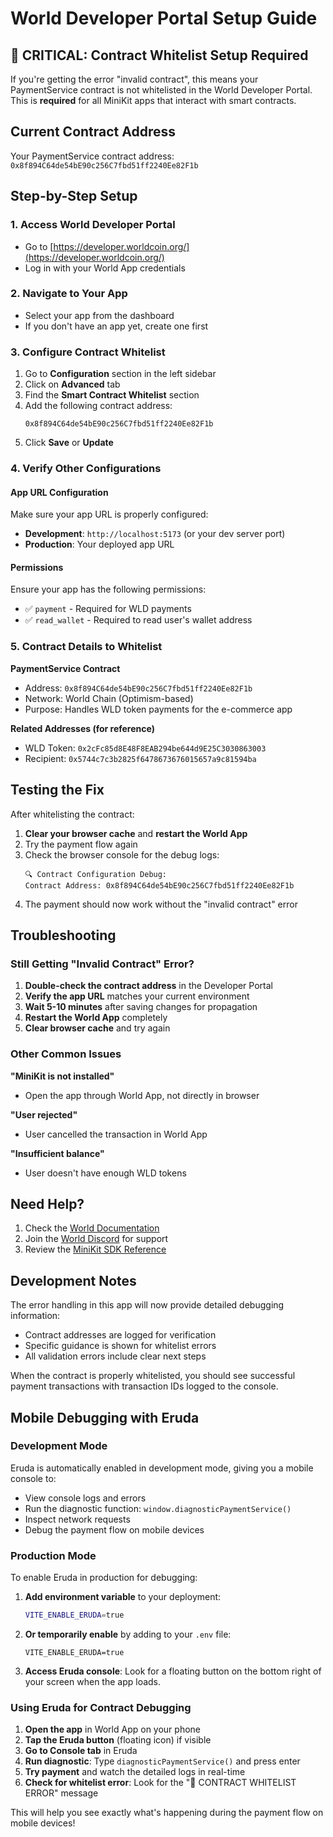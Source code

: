 # World Developer Portal Setup Guide

## 🚨 CRITICAL: Contract Whitelist Setup Required

If you're getting the error "invalid contract", this means your PaymentService contract is not whitelisted in the World Developer Portal. This is **required** for all MiniKit apps that interact with smart contracts.

## Current Contract Address

Your PaymentService contract address: `0x8f894C64de54bE90c256C7fbd51ff2240Ee82F1b`

## Step-by-Step Setup

### 1. Access World Developer Portal

- Go to [https://developer.worldcoin.org/](https://developer.worldcoin.org/)
- Log in with your World App credentials

### 2. Navigate to Your App

- Select your app from the dashboard
- If you don't have an app yet, create one first

### 3. Configure Contract Whitelist

1. Go to **Configuration** section in the left sidebar
2. Click on **Advanced** tab
3. Find the **Smart Contract Whitelist** section
4. Add the following contract address:
   ```
   0x8f894C64de54bE90c256C7fbd51ff2240Ee82F1b
   ```
5. Click **Save** or **Update**

### 4. Verify Other Configurations

#### App URL Configuration

Make sure your app URL is properly configured:

- **Development**: `http://localhost:5173` (or your dev server port)
- **Production**: Your deployed app URL

#### Permissions

Ensure your app has the following permissions:

- ✅ `payment` - Required for WLD payments
- ✅ `read_wallet` - Required to read user's wallet address

### 5. Contract Details to Whitelist

**PaymentService Contract**

- Address: `0x8f894C64de54bE90c256C7fbd51ff2240Ee82F1b`
- Network: World Chain (Optimism-based)
- Purpose: Handles WLD token payments for the e-commerce app

**Related Addresses (for reference)**

- WLD Token: `0x2cFc85d8E48F8EAB294be644d9E25C3030863003`
- Recipient: `0x5744c7c3b2825f6478673676015657a9c81594ba`

## Testing the Fix

After whitelisting the contract:

1. **Clear your browser cache** and **restart the World App**
2. Try the payment flow again
3. Check the browser console for the debug logs:
   ```
   🔍 Contract Configuration Debug:
   Contract Address: 0x8f894C64de54bE90c256C7fbd51ff2240Ee82F1b
   ```
4. The payment should now work without the "invalid contract" error

## Troubleshooting

### Still Getting "Invalid Contract" Error?

1. **Double-check the contract address** in the Developer Portal
2. **Verify the app URL** matches your current environment
3. **Wait 5-10 minutes** after saving changes for propagation
4. **Restart the World App** completely
5. **Clear browser cache** and try again

### Other Common Issues

**"MiniKit is not installed"**

- Open the app through World App, not directly in browser

**"User rejected"**

- User cancelled the transaction in World App

**"Insufficient balance"**

- User doesn't have enough WLD tokens

## Need Help?

1. Check the [World Documentation](https://docs.world.org/mini-apps)
2. Join the [World Discord](https://worldcoin.org/discord) for support
3. Review the [MiniKit SDK Reference](https://docs.world.org/mini-apps/reference)

## Development Notes

The error handling in this app will now provide detailed debugging information:

- Contract addresses are logged for verification
- Specific guidance is shown for whitelist errors
- All validation errors include clear next steps

When the contract is properly whitelisted, you should see successful payment transactions with transaction IDs logged to the console.

## Mobile Debugging with Eruda

### Development Mode

Eruda is automatically enabled in development mode, giving you a mobile console to:

- View console logs and errors
- Run the diagnostic function: `window.diagnosticPaymentService()`
- Inspect network requests
- Debug the payment flow on mobile devices

### Production Mode

To enable Eruda in production for debugging:

1. **Add environment variable** to your deployment:

   ```bash
   VITE_ENABLE_ERUDA=true
   ```

2. **Or temporarily enable** by adding to your `.env` file:

   ```
   VITE_ENABLE_ERUDA=true
   ```

3. **Access Eruda console**: Look for a floating button on the bottom right of your screen when the app loads.

### Using Eruda for Contract Debugging

1. **Open the app** in World App on your phone
2. **Tap the Eruda button** (floating icon) if visible
3. **Go to Console tab** in Eruda
4. **Run diagnostic**: Type `diagnosticPaymentService()` and press enter
5. **Try payment** and watch the detailed logs in real-time
6. **Check for whitelist error**: Look for the "🚨 CONTRACT WHITELIST ERROR" message

This will help you see exactly what's happening during the payment flow on mobile devices!
